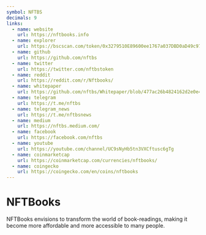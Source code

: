 ```yaml
---
symbol: NFTBS
decimals: 9
links:
  - name: website
    url: https://nftbooks.info
  - name: explorer
    url: https://bscscan.com/token/0x3279510E89600ee1767a037DBD0aD49c974063AE
  - name: github
    url: https://github.com/nftbs
  - name: twitter
    url: https://twitter.com/nftbstoken
  - name: reddit
    url: https://reddit.com/r/Nftbooks/
  - name: whitepaper
    url: https://github.com/nftbs/Whitepaper/blob/477ac26b4824162d2e0e4fc7aad103a7aa74ee55/NFTBS_Whitepaper.pdf
  - name: telegram
    url: https://t.me/nftbs
  - name: telegram_news
    url: https://t.me/nftbsnews
  - name: medium
    url: https://nftbs.medium.com/
  - name: facebook
    url: https://facebook.com/nftbs
  - name: youtube
    url: https://youtube.com/channel/UC9sNyHb5tn3VXCftusc6gTg
  - name: coinmarketcap
    url: https://coinmarketcap.com/currencies/nftbooks/
  - name: coingecko
    url: https://coingecko.com/en/coins/nftbooks
---
```


# NFTBooks

NFTBooks envisions to transform the world of book-readings, making it become more affordable and more accessible to many people.
